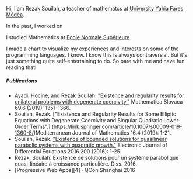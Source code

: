 Hi, I am Rezak Souilah, a teacher of mathematcs at [University Yahia Fares Médéa](http://www.univ-medea.dz/). 

In the past, I worked on 

I studied Mathematics at [Ecole Normale Supérieure](http://www.ens-kouba.dz).


I made a chart to visualize my experiences and interests on some of the programming languages. I know. I know this is always contraversial. But it's just something quite self-entertaining to do. So bare with me and have fun reading that!

##### Publications

- Ayadi, Hocine, and Rezak Souilah. ["Existence and regularity results for unilateral problems with degenerate coercivity."](https://www.degruyter.com/document/doi/10.1515/ms-2017-0313/html) Mathematica Slovaca 69.6 (2019): 1351-1366.
- Souilah, Rezak. ["Existence and Regularity Results for Some Elliptic Equations with Degenerate Coercivity and Singular Quadratic Lower-Order Terms".] (https://link.springer.com/article/10.1007/s00009-019-1360-8/)Mediterranean Journal of Mathematics 16.4 (2019): 1-21.
- Souilah, Rezak. ["Existence of bounded solutions for quasilinear parabolic systems with quadratic growth."](https://ejde.math.txstate.edu/) Electronic Journal of Differential Equations 2016.200 (2016): 1-25.
- Rezak, Souilah. Existence de solutions pour un système parabolique quasi-linéaire à croissance particulière. Diss. 2016.
- [Progressive Web Apps][4] · QCon Shanghai 2016


